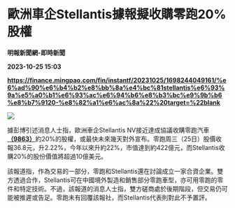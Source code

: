 # 歐洲車企Stellantis據報擬收購零跑20%股權
**明報新聞網-即時新聞**

**2023-10-25 15:03**

**https://finance.mingpao.com/fin/instantf/20231025/1698244049161/%e6%ad%90%e6%b4%b2%e8%bb%8a%e4%bc%81stellantis%e6%93%9a%e5%a0%b1%e6%93%ac%e6%94%b6%e8%b3%bc%e9%9b%b6%e8%b7%9120-%e8%82%a1%e6%ac%8a%22%20target=%22blank**

![](https://fs.mingpao.com/fin/20231025/s00010/08525adbf2c0cd3f3e157d55870291b7.jpg)

據彭博引述消息人士指，歐洲車企Stellantis NV接近達成協議收購零跑汽車[**（9863）**](https://finance.mingpao.com/fin/instantf/20231025/1698244049161/stock1.php?code=9863)約20%的股權，或最快未來幾天對外宣布。零跑周三（25日）股價收報36.8元，升2.22%，今年以來升約22%，市值達到約422億元，而Stellantis收購20%的股份價值將超過10億美元。

該報道指，作為交易的一部分，零跑和Stellantis還在討論成立一家合資企業。雙方透過合作，Stellantis可在中國境外製造和銷售部分零跑車型，亦可用零跑的零件和特定技術。不過，該報道的消息人士指，雙方磋商處於後期階段，但交易仍可能被推遲或告足。零跑未有回覆該報社，而Stellantis代表則對此不予置評。